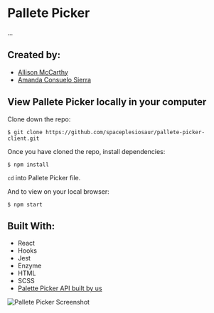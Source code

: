 # Pallete Picker

...

## Created by:

- [Allison McCarthy](https://github.com/spaceplesiosaur)
- [Amanda Consuelo Sierra](https://github.com/Asilo5)

## View Pallete Picker locally in your computer

Clone down the repo:

``$ git clone https://github.com/spaceplesiosaur/pallete-picker-client.git``

Once you have cloned the repo, install dependencies:

``$ npm install``

`` cd `` into Pallete Picker file.

And to view on your local browser:

``$ npm start``

## Built With:
- React
- Hooks
- Jest
- Enzyme
- HTML
- SCSS
- [Palette Picker API built by us](https://github.com/spaceplesiosaur/palette-picker)

![Pallete Picker Screenshot]()
